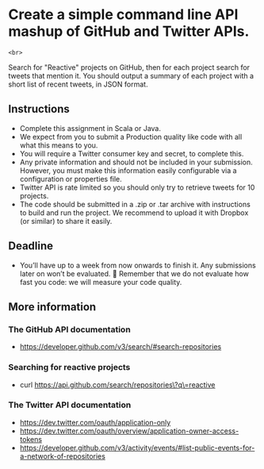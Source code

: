 # Create a simple command line API mashup of GitHub and Twitter APIs. 

	<br>
Search for "Reactive" projects on GitHub, then for each project search for tweets that mention it. 
You should output a summary of each project with a short list of recent tweets, in JSON format.


## Instructions
- Complete this assignment in Scala or Java.
- We expect from you to submit a Production quality like code with all what this means to you.
- You will require a Twitter consumer key and secret, to complete this.
- Any private information and should not be included in your submission. However, you must make this information easily configurable via a configuration or properties file.
- Twitter API is rate limited so you should only try to retrieve tweets for 10 projects.
- The code should be submitted in a .zip or .tar archive with instructions to build and run the project. We recommend to upload it with Dropbox (or similar) to share it easily.

## Deadline
- You’ll have up to a week from now onwards to finish it. Any submissions later on won’t be evaluated.
 Remember that we do not evaluate how fast you code: we will measure your code quality.

## More information
### The GitHub API documentation
- https://developer.github.com/v3/search/#search-repositories

### Searching for reactive projects
- curl https://api.github.com/search/repositories\?q\=reactive

### The Twitter API documentation
- https://dev.twitter.com/oauth/application-only
- https://dev.twitter.com/oauth/overview/application-owner-access-tokens
- https://developer.github.com/v3/activity/events/#list-public-events-for-a-network-of-repositories
